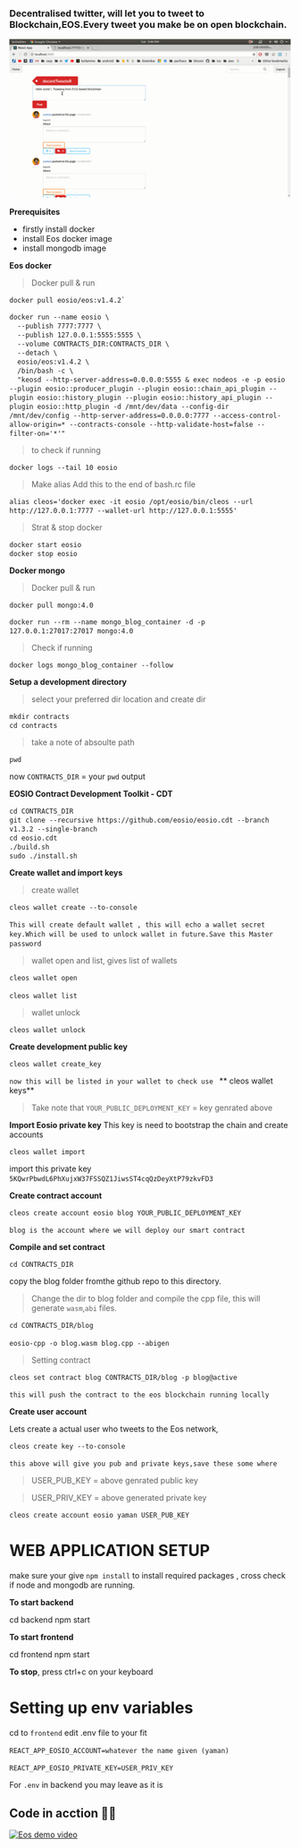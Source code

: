 ### Decentralised twitter, will let you to tweet to Blockchain,EOS.Every tweet you make be on open blockchain.

![alt text](https://github.com/yashwanth2804/eosio-project-demux-example/blob/master/images/EosHOme.png?raw=true "Logo Title Text 1")


**Prerequisites**
* firstly install docker 
* install Eos docker image
* install mongodb image

**Eos docker**
> Docker pull & run 
```
docker pull eosio/eos:v1.4.2`
```

```
docker run --name eosio \
  --publish 7777:7777 \
  --publish 127.0.0.1:5555:5555 \
  --volume CONTRACTS_DIR:CONTRACTS_DIR \
  --detach \
  eosio/eos:v1.4.2 \
  /bin/bash -c \
  "keosd --http-server-address=0.0.0.0:5555 & exec nodeos -e -p eosio --plugin eosio::producer_plugin --plugin eosio::chain_api_plugin --plugin eosio::history_plugin --plugin eosio::history_api_plugin --plugin eosio::http_plugin -d /mnt/dev/data --config-dir /mnt/dev/config --http-server-address=0.0.0.0:7777 --access-control-allow-origin=* --contracts-console --http-validate-host=false --filter-on='*'"

```
> to check if running

```
docker logs --tail 10 eosio
```
> Make alias
Add this to the end of bash.rc file 

```
alias cleos='docker exec -it eosio /opt/eosio/bin/cleos --url http://127.0.0.1:7777 --wallet-url http://127.0.0.1:5555'
```

> Strat & stop docker
```
docker start eosio
docker stop eosio
```

**Docker mongo**

> Docker pull & run
```
docker pull mongo:4.0

```
```
docker run --rm --name mongo_blog_container -d -p 127.0.0.1:27017:27017 mongo:4.0
```

> Check if running

```
docker logs mongo_blog_container --follow
```

**Setup a development directory**

> select your preferred dir location and create dir

```
mkdir contracts
cd contracts
```
> take a note of absoulte path 
```
pwd
```
now `CONTRACTS_DIR` = your `pwd` output

**EOSIO Contract Development Toolkit - CDT**

```
cd CONTRACTS_DIR
git clone --recursive https://github.com/eosio/eosio.cdt --branch v1.3.2 --single-branch
cd eosio.cdt
./build.sh
sudo ./install.sh

```
**Create wallet and import keys**

> create wallet

```
cleos wallet create --to-console

```
`This will create default wallet , this will echo a wallet secret key.Which will be used to unlock wallet in future.Save this Master password`


> wallet open and list, gives list of wallets 

```
cleos wallet open

cleos wallet list
```
> wallet unlock 

```
cleos wallet unlock
```

**Create development public key**
```
cleos wallet create_key
```
`now this will be listed in your wallet to check use ` ** cleos wallet keys**

> Take note that `YOUR_PUBLIC_DEPLOYMENT_KEY` = key genrated above 

**Import Eosio private key**
This key is need to bootstrap the chain and create accounts

```
cleos wallet import
```
import this private key `5KQwrPbwdL6PhXujxW37FSSQZ1JiwsST4cqQzDeyXtP79zkvFD3`

**Create contract account**


```
cleos create account eosio blog YOUR_PUBLIC_DEPLOYMENT_KEY 
```
`blog is the account where we will deploy our smart contract`

**Compile and set contract**

```
cd CONTRACTS_DIR

```
copy the blog folder fromthe github repo to this directory.

> Change the dir to blog folder and compile the cpp file, this will generate `wasm`,`abi` files.

```
cd CONTRACTS_DIR/blog

eosio-cpp -o blog.wasm blog.cpp --abigen

```
> Setting contract 

```
cleos set contract blog CONTRACTS_DIR/blog -p blog@active
```
`this will push the contract to the eos blockchain running locally `

**Create user account**

Lets create a actual user who tweets to the Eos network,

```
cleos create key --to-console
```
`this above will give you pub and private keys,save these some where`

> USER_PUB_KEY = above genrated public key 

> USER_PRIV_KEY = above generated private key

```
cleos create account eosio yaman USER_PUB_KEY 

```

WEB APPLICATION SETUP
=========
make sure your give `npm install` to install required packages , cross check if node and mongodb are running.

**To start  backend**

cd backend
npm start

**To start  frontend**

cd frontend
npm start

**To stop**, press ctrl+c on your keyboard

Setting up env variables
===========

cd to `frontend`
edit .env file to your fit

`REACT_APP_EOSIO_ACCOUNT=whatever the name given (yaman)`

`REACT_APP_EOSIO_PRIVATE_KEY=USER_PRIV_KEY`

For `.env` in backend you may leave as it is 


## Code in acction 🏃🏃

[![Eos demo video](https://img.youtube.com/vi/PWVDlGKYahs/0.jpg)](https://www.youtube.com/watch?v=PWVDlGKYahs&feature=youtu.be)
 


